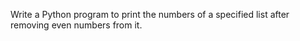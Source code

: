 Write a Python program to print the numbers of a specified list after removing even numbers from it.